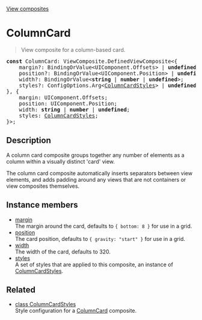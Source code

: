 [View composites](../index.md)

# ColumnCard

> View composite for a column-based card.

<pre class="docgen_signature"><b>const</b> ColumnCard: ViewComposite.DefinedViewComposite&lt;{<br>    margin?: BindingOrValue&lt;UIComponent.Offsets&gt; | <b>undefined</b>;<br>    position?: BindingOrValue&lt;UIComponent.Position&gt; | <b>undefined</b>;<br>    width?: BindingOrValue&lt;<b>string</b> | <b>number</b> | <b>undefined</b>&gt;;<br>    styles?: ConfigOptions.Arg&lt;<a href="ColumnCardStyles.md">ColumnCardStyles</a>&gt; | <b>undefined</b>;<br>}, {<br>    margin: UIComponent.Offsets;<br>    position: UIComponent.Position;<br>    width: <b>string</b> | <b>number</b> | <b>undefined</b>;<br>    styles: <a href="ColumnCardStyles.md">ColumnCardStyles</a>;<br>}&gt;;</pre>

## Description

A column card composite groups together any number of elements as a column within a visually distinct 'card' view.

The column card composite automatically inserts separators between view elements, and adds padding around any views that are not containers or view composites themselves.

## Instance members

- [<!--{ref:property}-->margin](ColumnCard_margin.md) \
    The margin around the card, defaults to `{ bottom: 8 }` for use in a grid.
- [<!--{ref:property}-->position](ColumnCard_position.md) \
    The card position, defaults to `{ gravity: "start" }` for use in a grid.
- [<!--{ref:property}-->width](ColumnCard_width.md) \
    The width of the card, defaults to 320.
- [<!--{ref:property}-->styles](ColumnCard_styles.md) \
    A set of styles that are applied to this composite, an instance of [ColumnCardStyles](ColumnCardStyles.md).

## Related

- [<!--{ref:class}-->class ColumnCardStyles](ColumnCardStyles.md) \
    Style configuration for a [ColumnCard](ColumnCard.md) composite.